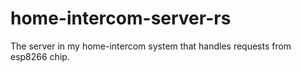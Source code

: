 # home-intercom-server-rs
The server in my home-intercom system that handles requests from esp8266 chip.
